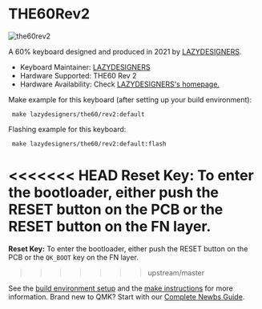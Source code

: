 # THE60Rev2

 ![the60rev2](http://lazydesigners.cn/wp-content/uploads/2021/03/THE60R2.40.jpg)

 A 60% keyboard designed and produced in 2021 by [LAZYDESIGNERS](http://lazydesigners.cn).

 * Keyboard Maintainer: [LAZYDESIGNERS](https://github.com/jackytrabbit)
 * Hardware Supported: THE60 Rev 2 
 * Hardware Availability: Check [LAZYDESIGNERS's homepage.](http://lazydesigners.cn)

 Make example for this keyboard (after setting up your build environment):

     make lazydesigners/the60/rev2:default

 Flashing example for this keyboard:

     make lazydesigners/the60/rev2:default:flash

<<<<<<< HEAD
 **Reset Key:** To enter the bootloader, either push the RESET button on the PCB or the RESET button on the FN layer.
=======
 **Reset Key:** To enter the bootloader, either push the RESET button on the PCB or the `QK_BOOT` key on the FN layer.
>>>>>>> upstream/master

 See the [build environment setup](https://docs.qmk.fm/#/getting_started_build_tools) and the [make instructions](https://docs.qmk.fm/#/getting_started_make_guide) for more information. Brand new to QMK? Start with our [Complete Newbs Guide](https://docs.qmk.fm/#/newbs).